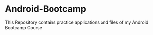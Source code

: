 # Android-Bootcamp
This Repository contains practice applications and files of my Android Bootcamp Course
